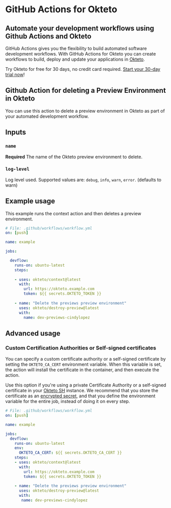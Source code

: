 # GitHub Actions for Okteto

## Automate your development workflows using Github Actions and Okteto
GitHub Actions gives you the flexibility to build automated software development workflows. With GitHub Actions for Okteto you can create workflows to build, deploy and update your applications in [Okteto](https://okteto.com).

Try Okteto for free for 30 days, no credit card required. [Start your 30-day trial now](https://www.okteto.com/free-trial/)!

## Github Action for deleting a Preview Environment in Okteto

You can use this action to delete a preview environment in Okteto as part of your automated development workflow.

## Inputs

### `name`

**Required**  The name of the Okteto preview environment to delete.

### `log-level`

Log level used. Supported values are: `debug`, `info`, `warn`, `error`. (defaults to warn)

## Example usage

This example runs the context action and then deletes a preview environment.

```yaml
# File: .github/workflows/workflow.yml
on: [push]

name: example

jobs:

  devflow:
    runs-on: ubuntu-latest
    steps:
    
    - uses: okteto/context@latest
      with:
        url: https://okteto.example.com
        token: ${{ secrets.OKTETO_TOKEN }}
    
    - name: "Delete the previews preview environment"
      uses: okteto/destroy-preview@latest
      with:
        name: dev-previews-cindylopez
```


## Advanced usage

 ### Custom Certification Authorities or Self-signed certificates

 You can specify a custom certificate authority or a self-signed certificate by setting the `OKTETO_CA_CERT` environment variable. When this variable is set, the action will install the certificate in the container, and then execute the action. 

 Use this option if you're using a private Certificate Authority or a self-signed certificate in your [Okteto SH](https://www.okteto.com/docs/self-hosted/) instance.  We recommend that you store the certificate as an [encrypted secret](https://docs.github.com/en/actions/reference/encrypted-secrets), and that you define the environment variable for the entire job, instead of doing it on every step.


 ```yaml
 # File: .github/workflows/workflow.yml
 on: [push]

 name: example

 jobs:
   devflow:
     runs-on: ubuntu-latest
     env:
       OKTETO_CA_CERT: ${{ secrets.OKTETO_CA_CERT }}
     steps:
     - uses: okteto/context@latest
       with:
         url: https://okteto.example.com
         token: ${{ secrets.OKTETO_TOKEN }}
    
     - name: "Delete the previews preview environment"
       uses: okteto/destroy-preview@latest
       with:
        name: dev-previews-cindylopez
```

